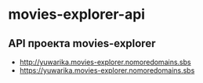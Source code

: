# movies-explorer-api

## API проекта movies-explorer

* http://yuwarika.movies-explorer.nomoredomains.sbs
* https://yuwarika.movies-explorer.nomoredomains.sbs
